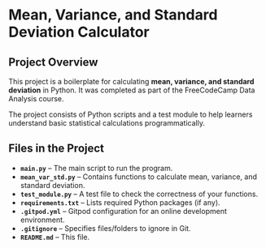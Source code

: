 # Mean, Variance, and Standard Deviation Calculator

## Project Overview
This project is a boilerplate for calculating **mean, variance, and standard deviation** in Python. It was completed as part of the FreeCodeCamp Data Analysis course.  

The project consists of Python scripts and a test module to help learners understand basic statistical calculations programmatically.  

## Files in the Project

- **`main.py`** – The main script to run the program.  
- **`mean_var_std.py`** – Contains functions to calculate mean, variance, and standard deviation.  
- **`test_module.py`** – A test file to check the correctness of your functions.  
- **`requirements.txt`** – Lists required Python packages (if any).  
- **`.gitpod.yml`** – Gitpod configuration for an online development environment.  
- **`.gitignore`** – Specifies files/folders to ignore in Git.  
- **`README.md`** – This file.  

